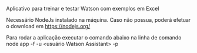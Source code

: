 Aplicativo para treinar e testar Watson com exemplos em Excel

Necessário NodeJs instalado na máquina. Caso não possua, poderá efetuar o download em https://nodejs.org/

Para rodar a aplicação executar o comando abaixo na linha de comando
node app -f <planilha Excel> -u <usuário Watson Assistant> -p <Senha Watson Assistant>